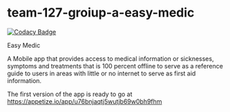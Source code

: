 # team-127-groiup-a-easy-medic

[![Codacy Badge](https://api.codacy.com/project/badge/Grade/a1b4bf3d51cd4dc9b27b7f77fded682a)](https://app.codacy.com/gh/BuildForSDGCohort2/team-127-groiup-a-easy-medic?utm_source=github.com&utm_medium=referral&utm_content=BuildForSDGCohort2/team-127-groiup-a-easy-medic&utm_campaign=Badge_Grade_Settings)

Easy Medic

A Mobile app that provides access to medical information or sicknesses, symptoms and treatments that is 100 percent offline to serve as a reference guide to users in areas with little or no internet to serve as first aid information.

The first version of the app is ready to go at
https://appetize.io/app/u76bnjaqtj5wutjb69w0bh9fhm
